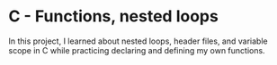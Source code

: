 # C - Functions, nested loops

In this project, I learned about nested loops, header files, and variable scope in C while practicing declaring and defining my own functions.
